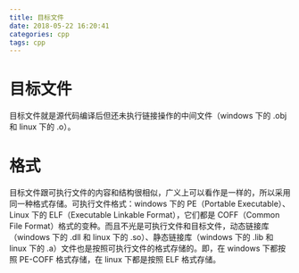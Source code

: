 ```yaml
---
title: 目标文件
date: 2018-05-22 16:20:41
categories: cpp
tags: cpp
---
```

# 目标文件
目标文件就是源代码编译后但还未执行链接操作的中间文件（windows 下的 .obj 和 linux 下的 .o）。

# 格式
目标文件跟可执行文件的内容和结构很相似，广义上可以看作是一样的，所以采用同一种格式存储。可执行文件格式：windows 下的 PE（Portable Executable）、Linux 下的 ELF（Executable Linkable Format），它们都是 COFF（Common File Format）格式的变种。而且不光是可执行文件和目标文件，动态链接库（windows 下的 .dll 和 linux 下的 .so）、静态链接库（windows 下的 .lib 和 linux 下的 .a）文件也是按照可执行文件的格式存储的。即，在 windows 下都按照 PE-COFF 格式存储，在 linux 下都是按照 ELF 格式存储。
